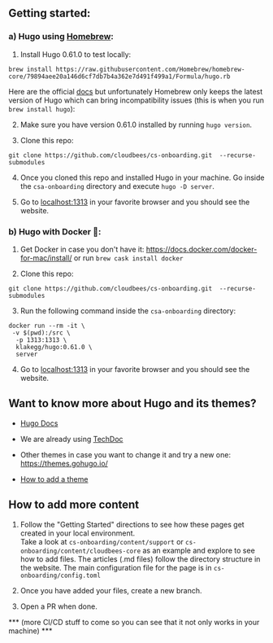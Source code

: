 ## Getting started:

### a) Hugo using [Homebrew](https://brew.sh/):

1. Install Hugo 0.61.0 to test locally:

```brew install https://raw.githubusercontent.com/Homebrew/homebrew-core/79894aee20a146d6cf7db7b4a362e7d491f499a1/Formula/hugo.rb```

Here are the official [docs](https://gohugo.io/getting-started/installing/#install-hugo-with-brew) but unfortunately Homebrew only keeps the latest version of Hugo which can bring incompatibility issues (this is when you run ```brew install hugo```):


2. Make sure you have version 0.61.0 installed by running ```hugo version```.

3. Clone this repo:

```git clone https://github.com/cloudbees/cs-onboarding.git  --recurse-submodules```

4. Once you cloned this repo and installed Hugo in your machine. Go inside the ```csa-onboarding``` directory and execute ```hugo -D server```. 

5. Go to [localhost:1313](http://localhost:1313) in your favorite browser and you should see the website.


### b) Hugo with Docker 🐳:

1. Get Docker in case you don't have it: https://docs.docker.com/docker-for-mac/install/ or run ```brew cask install docker```

2. Clone this repo:

```git clone https://github.com/cloudbees/cs-onboarding.git  --recurse-submodules```


3. Run the following command inside the ```csa-onboarding``` directory:

``` 
docker run --rm -it \
 -v $(pwd):/src \
  -p 1313:1313 \
  klakegg/hugo:0.61.0 \
  server 
```

4. Go to [localhost:1313](http://localhost:1313) in your favorite browser and you should see the website.


## Want to know more about Hugo and its themes?

* [Hugo Docs](https://gohugo.io/documentation/)

* We are already using [TechDoc](https://themes.gohugo.io/hugo-theme-techdoc/)

* Other themes in case you want to change it and try a new one:
https://themes.gohugo.io/

* [How to add a theme](https://gohugo.io/getting-started/quick-start/#step-3-add-a-theme)

## How to add more content

1. Follow the "Getting Started" directions to see how these pages get created in your local environment.  
Take a look at ```cs-onboarding/content/support``` or ```cs-onboarding/content/cloudbees-core``` as an example and explore to see how to add files. The articles (.md files) follow the directory structure in the website. The main configuration file for the page is in ```cs-onboarding/config.toml ```

2. Once you have added your files, create a new branch.

3. Open a PR when done.

*** (more CI/CD stuff to come so you can see that it not only works in your machine) ***







